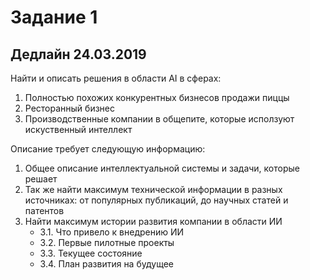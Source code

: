 # Задание 1
## Дедлайн 24.03.2019

Найти и описать решения в области AI в сферах:
1. Полностью похожих конкурентных бизнесов продажи пиццы
2. Ресторанный бизнес
3. Производственные компании в общепите, которые исползуют искуственный интеллект

Описание требует следующую информацию:
1. Общее описание интеллектуальной системы и задачи, которые решает
2. Так же найти максимум технической информации в разных источниках: от популярных публикаций, до научных статей и патентов
3. Найти максимум истории развития компании в области ИИ
    - 3.1. Что привело к внедрению ИИ
    - 3.2. Первые пилотные проекты
    - 3.3. Текущее состояние
    - 3.4. План развития на будущее
  

